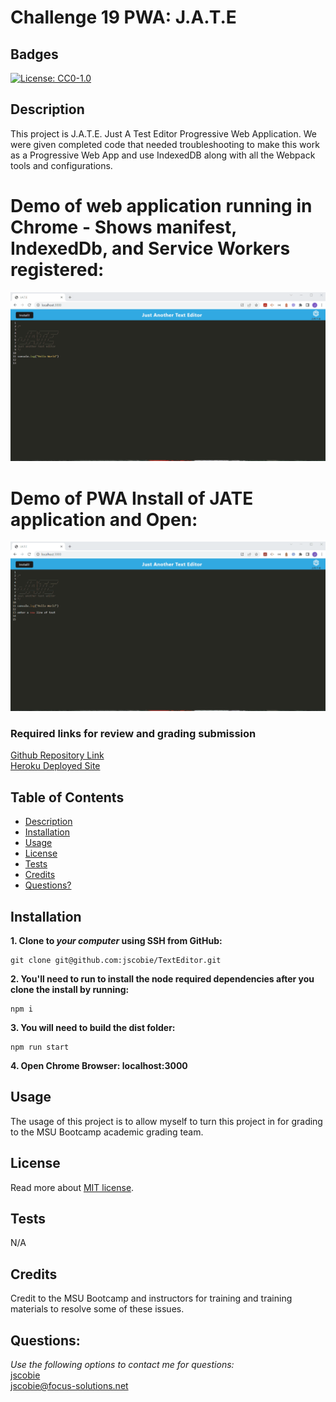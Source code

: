 # Challenge 19 PWA: J.A.T.E

## Badges
[![License: CC0-1.0](https://img.shields.io/badge/license-MIT-blue.svg)](https://opensource.org/licenses/MIT)

## Description

This project is J.A.T.E. Just A Test Editor Progressive Web Application. We were given completed code that needed troubleshooting to make this work as a Progressive Web App and use IndexedDB along with all the Webpack tools and configurations.

# Demo of web application running in Chrome - Shows manifest, IndexedDb, and Service Workers registered:
![Demo of Web Application in Chrome](./assets/00-page-indexdb-manifest-serviceworker.gif)

# Demo of PWA Install of JATE application and Open:
![Demo of PWA install and Open](./assets/01-app-running.gif)

### Required links for review and grading submission
[Github Repository Link](https://github.com/jscobie/TextEditor)<br>
[Heroku Deployed Site](https://stark-depths-09292.herokuapp.com/)

## Table of Contents

* [Description](#description)
* [Installation](#installation)
* [Usage](#usage)
* [License](#license)
* [Tests](#tests)
* [Credits](#credits)
* [Questions?](#questions)

## Installation

**1. Clone to ***your computer*** using SSH from GitHub:**
```
git clone git@github.com:jscobie/TextEditor.git
```
**2. You'll need to run to install the node required dependencies after you clone the install by running:**
```
npm i
```
**3. You will need to build the dist folder:**
```
npm run start
```
**4. Open Chrome Browser: localhost:3000**

## Usage

The usage of this project is to allow myself to turn this project in for grading to the MSU Bootcamp academic grading team. 

## License
Read more about [MIT license](https://opensource.org/licenses/MIT).

## Tests

N/A

## Credits

Credit to the MSU Bootcamp and instructors for training and training materials to resolve some of these issues.<br>

## Questions:
*Use the following options to contact me for questions:*<br>
[jscobie](https://github.com/jscobie)<br>
jscobie@focus-solutions.net